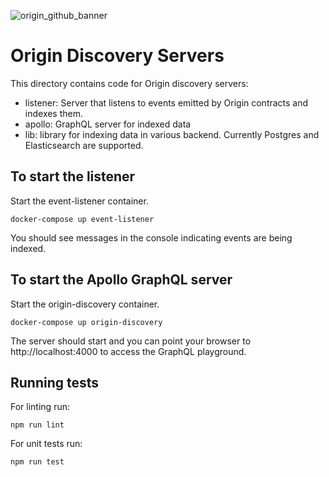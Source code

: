 ![origin_github_banner](https://user-images.githubusercontent.com/673455/37314301-f8db9a90-2618-11e8-8fee-b44f38febf38.png)

# Origin Discovery Servers

This directory contains code for Origin discovery servers:

 - listener: Server that listens to events emitted by Origin contracts and indexes them.
 - apollo: GraphQL server for indexed data
 - lib: library for indexing data in various backend. Currently Postgres and Elasticsearch are supported.

## To start the listener

Start the event-listener container.

    docker-compose up event-listener

You should see messages in the console indicating events are being indexed.

## To start the Apollo GraphQL server

Start the origin-discovery container.

    docker-compose up origin-discovery

The server should start and you can point your browser to http://localhost:4000 to access the GraphQL playground.

## Running tests

For linting run:

`npm run lint`

For unit tests run:

`npm run test`
